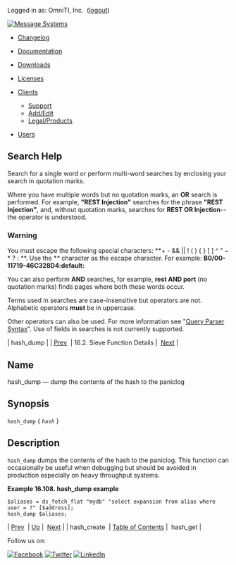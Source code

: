 Logged in as: OmniTI, Inc.  ([logout](https://support.messagesystems.com/logout.php))

[![Message Systems](https://support.messagesystems.com/images/ms-white205.png)](https://support.messagesystems.com/start.php) 

*   [Changelog](https://support.messagesystems.com/start.php?show=changelog)
*   [Documentation](https://support.messagesystems.com/docs/)
*   [Downloads](https://support.messagesystems.com/start.php)

*   [Licenses](https://support.messagesystems.com/license_summary.php)
*   <a href="">Clients</a>
    *   [Support](https://support.messagesystems.com/cs.php)
    *   [Add/Edit](https://support.messagesystems.com/edit_client.php)
    *   [Legal/Products](https://support.messagesystems.com/edit_products.php)
*   [Users](https://support.messagesystems.com/edit_customer.php)

## Search Help

Search for a single word or perform multi-word searches by enclosing your search in quotation marks.

Where you have multiple words but no quotation marks, an **OR** search is performed. For example, **"REST Injection"** searches for the phrase **"REST Injection"**, and, without quotation marks, searches for **REST OR Injection**--the operator is understood.

### Warning

You must escape the following special characters: **+ - && || ! ( ) { } [ ] ^ " ~ * ? : \**. Use the **\** character as the escape character. For example: **B0/00-11719-46C328D4\:default\:**

You can also perform **AND** searches, for example, **rest AND port** (no quotation marks) finds pages where both these words occur.

Terms used in searches are case-insensitive but operators are not. Alphabetic operators **must** be in uppercase.

Other operators can also be used. For more information see "[Query Parser Syntax](https://lucene.apache.org/core/old_versioned_docs/versions/3_0_0/queryparsersyntax.html)". Use of fields in searches is not currently supported.

| hash_dump |
| [Prev](sieve.ref.hash_create.php)  | 16.2. Sieve Function Details |  [Next](sieve.ref.hash_get.php) |

<a name="sieve.ref.hash_dump"></a>
## Name

hash_dump — dump the contents of the hash to the paniclog

## Synopsis

`hash_dump` { *`hash`* }

<a name="idp30897952"></a>
## Description

`hash_dump` dumps the contents of the hash to the paniclog. This function can occasionally be useful when debugging but should be avoided in production especially on heavy throughput systems.

<a name="example.hash_dump"></a>

**Example 16.108. hash_dump example**

```
$aliases = ds_fetch_flat "mydb" "select expansion from alias where user = ?" [$address];
hash_dump $aliases;
```

| [Prev](sieve.ref.hash_create.php)  | [Up](sieve.ref.files.php) |  [Next](sieve.ref.hash_get.php) |
| hash_create  | [Table of Contents](index.php) |  hash_get |

Follow us on:

[![Facebook](https://support.messagesystems.com/images/icon-facebook.png)](http://www.facebook.com/messagesystems) [![Twitter](https://support.messagesystems.com/images/icon-twitter.png)](http://twitter.com/#!/MessageSystems) [![LinkedIn](https://support.messagesystems.com/images/icon-linkedin.png)](http://www.linkedin.com/company/message-systems)
